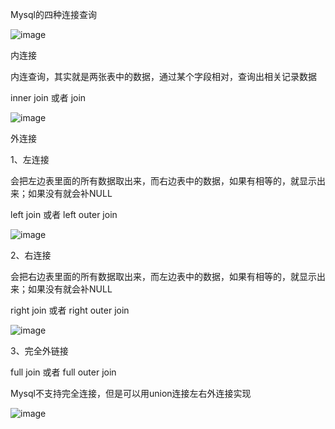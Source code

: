 Mysql的四种连接查询

![image](https://github.com/shaoshuaigege/Blog/blob/main/3-%E6%95%B0%E6%8D%AE%E5%BA%93/1-Mysql/img/img4/1.png)

内连接

内连查询，其实就是两张表中的数据，通过某个字段相对，查询出相关记录数据

inner join 或者 join

![image](https://github.com/shaoshuaigege/Blog/blob/main/3-%E6%95%B0%E6%8D%AE%E5%BA%93/1-Mysql/img/img4/2.png)

外连接

1、左连接 

会把左边表里面的所有数据取出来，而右边表中的数据，如果有相等的，就显示出来；如果没有就会补NULL

left join 或者 left outer join

![image](https://github.com/shaoshuaigege/Blog/blob/main/3-%E6%95%B0%E6%8D%AE%E5%BA%93/1-Mysql/img/img4/3.png)

2、右连接 

会把右边表里面的所有数据取出来，而左边表中的数据，如果有相等的，就显示出来；如果没有就会补NULL

right join 或者 right outer join

![image](https://github.com/shaoshuaigege/Blog/blob/main/3-%E6%95%B0%E6%8D%AE%E5%BA%93/1-Mysql/img/img4/4.png)

3、完全外链接 

full join 或者 full outer join

Mysql不支持完全连接，但是可以用union连接左右外连接实现

![image](https://github.com/shaoshuaigege/Blog/blob/main/3-%E6%95%B0%E6%8D%AE%E5%BA%93/1-Mysql/img/img4/5.png)

